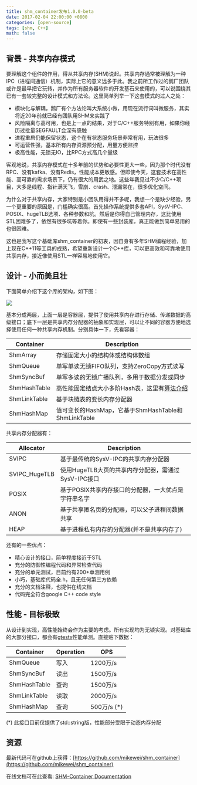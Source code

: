 ```yaml
---
title: shm_container发布1.0.0-beta
date: 2017-02-04 22:00:00 +0800
categories: [open-source]
tags: [shm, C++]
math: false
---
```

## 背景 - 共享内存模式

要理解这个组件的作用，得从共享内存(SHM)说起。共享内存通常被理解为一种IPC（进程间通信）机制，实际上它的意义远多于此。我之前所工作过的鹅厂团队或许是最早把它玩转，并作为所有服务器软件的开发基石来使用的，可以说围绕其已有一套较完整的设计模式和方法论。这里简单列举一下这套模式的过人之处：

* 模块化与解耦，鹅厂有个方法论叫大系统小做，用现在流行词叫微服务，其实将近20年前就已经有团队用SHM来实践了
* 风险隔离与高可用，也是上一点的结果，对于C/C++服务特别有用，如果你经历过批量SEGFAULT会深有感触
* 进程重启仍能保留状态，这个在有状态服务场景非常有用，玩法很多
* 可运营性强，基本所有内存资源预分配，用量方便监控
* 极高性能，无锁无IO，比RPC方式高几个量级

客观地说，共享内存模式在十多年前的优势和必要性更大一些，因为那个时代没有RPC、没有kafka、没有Redis，性能成本更敏感。但即使今天，这套技术在高性能、高可靠的需求场景下，仍有很大的用武之地。这些年我见过不少C/C++项目，大多是线程、指针满天飞，雪崩、crash、泄漏常在，很多优化空间。

为什么对于共享内存，大家特别是小团队用得并不多呢，我想一个是缺少经验，另一个更重要的原因是，门槛确实很高。首先操作系统提供多套API，SysV-IPC、POSIX、hugeTLB选项、各种参数和坑。然后是你得自己管理内存，这比使用STL困难多了，依然有很多坑等着你。即使有一些封装库，真正能做到简单易用的也很困难。

这也是我写这个基础库shm_container的初衷，因自身有多年SHM编程经验，加上现在C++11等工具的成熟，希望重新设计一个C++库，可以更高效和可靠地使用共享内存，接近像使用STL一样容易地使用它。

## 设计 - 小而美且壮

下面简单介绍下这个库的架构，如下图：

![](/res/201702-shm_container_intro/shm_container_arch.png)

基本分成两层，上面一层是容器层，提供了使用共享内存进行存储、传递数据的高级接口；底下一层是共享内存分配器的抽象和实现层，可以让不同的容器方便地选择使用任何一种共享内存机制。分别具体一下，先看容器：


|    Container      |         Description                               |
|-------------------|---------------------------------------------------|
|    ShmArray       |  存储固定大小的结构体或结构体数组                      |
|    ShmQueue       |  单写单读无锁FIFO队列，支持ZeroCopy方式读写            |
|    ShmSyncBuf     |  单写多读的无锁广播队列，多用于数据分发或同步            |
|    ShmHashTable   |  高性能固定结点大小多阶Hash表，这里有[算法介绍][ht]      |
|    ShmLinkTable   |  基于块链表的变长内存分配器                           |
|    ShmHashMap     |  值可变长的HashMap，它基于ShmHashTable和ShmLinkTable |

共享内存分配器有：


|    Allocator      |         Description                               |
|-------------------|---------------------------------------------------|
|    SVIPC          |  基于最传统的SysV-IPC的共享内存分配器                  |
|    SVIPC_HugeTLB  |  使用HugeTLB大页的共享内存分配器，需通过SysV-IPC接口    |
|    POSIX          |  基于POSIX共享内存接口的分配器，一大优点是字符串名字     |
|    ANON           |  基于共享匿名页的分配器，可以父子进程间数据共享          |
|    HEAP           |  基于进程私有内存的分配器(并不是共享内存了)             |

还有的一些优点：

* 精心设计的接口，简单程度接近于STL
* 充分的防御性编程代码和异常检查代码
* 充分的单元测试，目前约有200+单测用例
* 小巧，基础库代码全.h，且无任何第三方依赖
* 充分的文档注释，也提供在线文档
* 代码完全符合google C++ code style

## 性能 - 目标极致

从设计到实现，高性能始终会作为主要的考虑。所有实现均为无锁实现。对基础库的大部分接口，都会有[gtestx](https://github.com/mikewei/gtestx)性能单测。直接贴下数据：

|    Container      |     Operation      |      OPS       |
|-------------------|--------------------|----------------|
|    ShmQueue       |       写入          |   1200万/s     |
|    ShmSyncBuf     |       读出          |   1500万/s     |
|    ShmHashTable   |       查询          |   1500万/s     |
|    ShmLinkTable   |       读取          |   2000万/s     |
|    ShmHashMap     |       查询          |   500万/s (*)  |

(*) 此接口目前仅提供了std::string版，性能部分受限于动态内存分配


## 资源

最新代码可在github上获得：[https://github.com/mikewei/shm_container](https://github.com/mikewei/shm_container)

在线文档可在此查看: [SHM-Container Documentation](https://mikewei.github.io/doc/shm_container)


[ht]: https://github.com/mikewei/blogs/blob/master/201512-high_performance_hash_table.md
